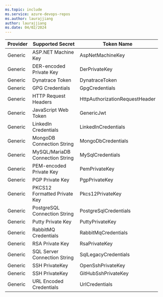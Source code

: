 ```yaml
---
ms.topic: include
ms.service: azure-devops-repos
ms.author: laurajjiang
author: laurajjiang
ms.date: 04/02/2024
---
```


| Provider | Supported Secret                | Token Name                     |
| -------- | ------------------------------- | ------------------------------ |
| Generic  | ASP.NET Machine Key             | AspNetMachineKey               |
| Generic  | DER-encoded Private Key        | DerPrivateKey                  |
| Generic  | Dynatrace Token                 | DynatraceToken                 |
| Generic  | GPG Credentials                 | GpgCredentials                 |
| Generic  | HTTP Request Headers            | HttpAuthorizationRequestHeader |
| Generic  | JavaScript Web Token            | GenericJwt                     |
| Generic  | LinkedIn Credentials            | LinkedInCredentials            |
| Generic  | MongoDB Connection String       | MongoDbCredentials             |
| Generic  | MySQL/MariaDB Connection String | MySqlCredentials               |
| Generic  | PEM-encoded Private Key         | PemPrivateKey                  |
| Generic  | PGP Private Key                 | PgpPrivateKey                  |
| Generic  | PKCS12 Formatted Private Key    | Pkcs12PrivateKey               |
| Generic  | PostgreSQL Connection String    | PostgreSqlCredentials          |
| Generic  | Putty Private Key               | PuttyPrivateKey                |
| Generic  | RabbitMQ Credentials            | RabbitMqCredentials            |
| Generic  | RSA Private Key                 | RsaPrivateKey                  |
| Generic  | SQL Server Connection String    | SqlLegacyCredentials           |
| Generic  | SSH PrivateKey                  | OpenSshPrivateKey              |
| Generic  | SSH PrivateKey                  | GitHubSshPrivateKey            |
| Generic  | URL Encoded Credentials         | UrlCredentials                 |
